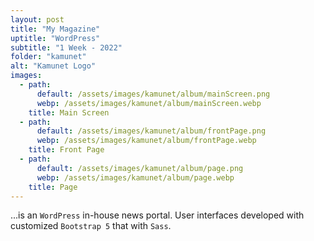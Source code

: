 ```yaml
---
layout: post
title: "My Magazine"
uptitle: "WordPress"
subtitle: "1 Week - 2022"
folder: "kamunet"
alt: "Kamunet Logo"
images:
  - path:
      default: /assets/images/kamunet/album/mainScreen.png
      webp: /assets/images/kamunet/album/mainScreen.webp
    title: Main Screen
  - path: 
      default: /assets/images/kamunet/album/frontPage.png
      webp: /assets/images/kamunet/album/frontPage.webp
    title: Front Page
  - path: 
      default: /assets/images/kamunet/album/page.png
      webp: /assets/images/kamunet/album/page.webp
    title: Page
---
```


...is an `WordPress` in-house news portal. User interfaces developed with customized `Bootstrap 5` that with `Sass`.
